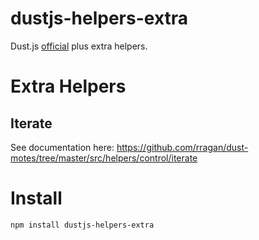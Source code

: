 dustjs-helpers-extra
====================

Dust.js [official](https://github.com/linkedin/dustjs-helpers) plus extra helpers.

# Extra Helpers

## Iterate

See documentation here: https://github.com/rragan/dust-motes/tree/master/src/helpers/control/iterate


# Install

```
npm install dustjs-helpers-extra
```
